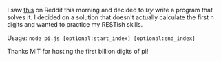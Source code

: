 I saw [this](http://www.commitstrip.com/wp-content/uploads/2015/07/Strip-Robot-captcha-englsih1.jpg) on Reddit this morning and decided to _try_ write a program that solves it. I decided on a solution that doesn't actually calculate the first n digits and wanted to practice my RESTish skills.

Usage: `node pi.js [optional:start_index] [optional:end_index]`

Thanks MIT for hosting the first billion digits of pi!
